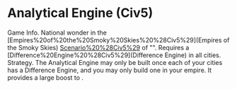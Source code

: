 # Analytical Engine (Civ5)

Game Info.
National wonder in the [Empires%20of%20the%20Smoky%20Skies%20%28Civ5%29](Empires of the Smoky Skies) [Scenario%20%28Civ5%29](scenario) of "". Requires a [Difference%20Engine%20%28Civ5%29](Difference Engine) in all cities.
Strategy.
The Analytical Engine may only be built once each of your cities has a Difference Engine, and you may only build one in your empire. It provides a large boost to .
